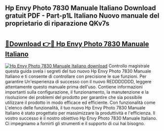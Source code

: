 ## Hp Envy Photo 7830 Manuale Italiano Download gratuit PDF - Part-p1L Italiano Nuovo manuale del proprietario di riparazione QKv7s

# <h2><a href="http://dfdhwjf.blite.top/?on=Hp+Envy+Photo+7830+Manuale+Italiano">🔗Download 👉🔴 Hp Envy Photo 7830 Manuale Italiano</a></h2>

[![Hp Envy Photo 7830 Manuale Italiano download](https://i.imgur.com/lujVjoI.png)](http://dfdhwjf.blite.top/?on=Hp+Envy+Photo+7830+Manuale+Italiano)
Controllo magistrale questa guida svela i segreti del tuo nuovo Hp Envy Photo 7830 Manuale Italiano e ti consente di controllare con precisione le sue funzioni. Per garantire Un'esperienza di successo con il nuovo REDDDDDDD, leggere attentamente questo manuale prima dell'uso. Contiene informazioni importanti sulla configurazione, il funzionamento, la manutenzione e la risoluzione dei problemi del prodotto per garantire che sia possibile utilizzare il prodotto in modo efficace ed efficiente. Con funzionalità come L'elenco delle funzionalità, il tuo nuovo Hp Envy Photo 7830 Manuale Italiano è stato progettato per massimizzare la produttività e l'efficienza. Il vostro successo è il nostro obiettivo Hp Envy Photo 7830 Manuale Italiano. Ci impegniamo a fornirti gli strumenti e il supporto di cui hai bisogno.
